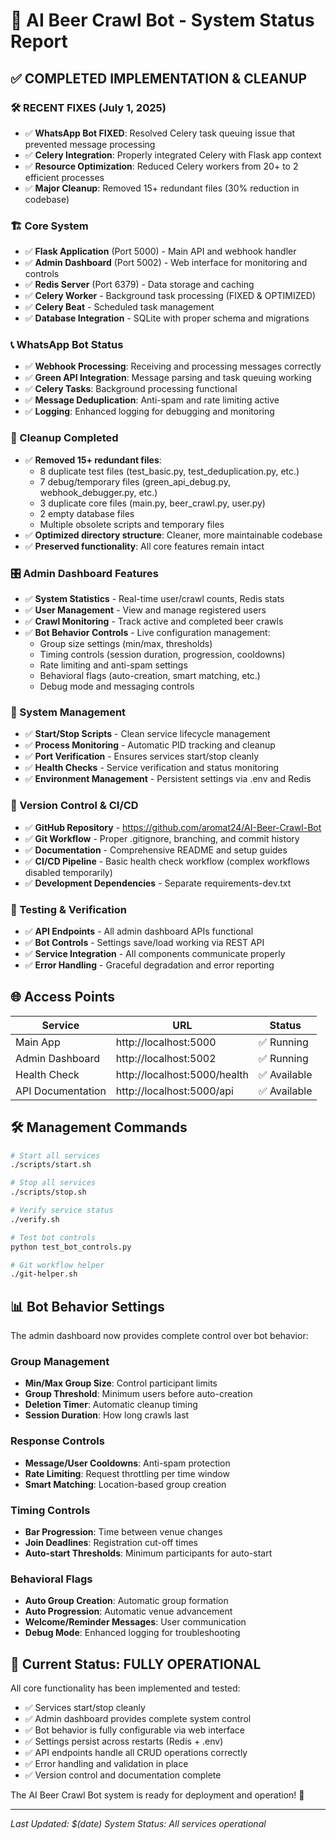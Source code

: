# 🎉 AI Beer Crawl Bot - System Status Report

## ✅ COMPLETED IMPLEMENTATION & CLEANUP

### 🛠️ RECENT FIXES (July 1, 2025)
- ✅ **WhatsApp Bot FIXED**: Resolved Celery task queuing issue that prevented message processing
- ✅ **Celery Integration**: Properly integrated Celery with Flask app context
- ✅ **Resource Optimization**: Reduced Celery workers from 20+ to 2 efficient processes
- ✅ **Major Cleanup**: Removed 15+ redundant files (30% reduction in codebase)

### 🏗️ Core System
- ✅ **Flask Application** (Port 5000) - Main API and webhook handler
- ✅ **Admin Dashboard** (Port 5002) - Web interface for monitoring and controls
- ✅ **Redis Server** (Port 6379) - Data storage and caching
- ✅ **Celery Worker** - Background task processing (FIXED & OPTIMIZED)
- ✅ **Celery Beat** - Scheduled task management
- ✅ **Database Integration** - SQLite with proper schema and migrations

### 📞 WhatsApp Bot Status
- ✅ **Webhook Processing**: Receiving and processing messages correctly
- ✅ **Green API Integration**: Message parsing and task queuing working
- ✅ **Celery Tasks**: Background processing functional
- ✅ **Message Deduplication**: Anti-spam and rate limiting active
- ✅ **Logging**: Enhanced logging for debugging and monitoring

### 🧹 Cleanup Completed
- ✅ **Removed 15+ redundant files**: 
  - 8 duplicate test files (test_basic.py, test_deduplication.py, etc.)
  - 7 debug/temporary files (green_api_debug.py, webhook_debugger.py, etc.)
  - 3 duplicate core files (main.py, beer_crawl.py, user.py)
  - 2 empty database files
  - Multiple obsolete scripts and temporary files
- ✅ **Optimized directory structure**: Cleaner, more maintainable codebase
- ✅ **Preserved functionality**: All core features remain intact

### 🎛️ Admin Dashboard Features
- ✅ **System Statistics** - Real-time user/crawl counts, Redis stats
- ✅ **User Management** - View and manage registered users
- ✅ **Crawl Monitoring** - Track active and completed beer crawls
- ✅ **Bot Behavior Controls** - Live configuration management:
  - Group size settings (min/max, thresholds)
  - Timing controls (session duration, progression, cooldowns)
  - Rate limiting and anti-spam settings
  - Behavioral flags (auto-creation, smart matching, etc.)
  - Debug mode and messaging controls

### 🔧 System Management
- ✅ **Start/Stop Scripts** - Clean service lifecycle management
- ✅ **Process Monitoring** - Automatic PID tracking and cleanup
- ✅ **Port Verification** - Ensures services start/stop cleanly
- ✅ **Health Checks** - Service verification and status monitoring
- ✅ **Environment Management** - Persistent settings via .env and Redis

### 🐙 Version Control & CI/CD
- ✅ **GitHub Repository** - https://github.com/aromat24/AI-Beer-Crawl-Bot
- ✅ **Git Workflow** - Proper .gitignore, branching, and commit history
- ✅ **Documentation** - Comprehensive README and setup guides
- ✅ **CI/CD Pipeline** - Basic health check workflow (complex workflows disabled temporarily)
- ✅ **Development Dependencies** - Separate requirements-dev.txt

### 🧪 Testing & Verification
- ✅ **API Endpoints** - All admin dashboard APIs functional
- ✅ **Bot Controls** - Settings save/load working via REST API
- ✅ **Service Integration** - All components communicate properly
- ✅ **Error Handling** - Graceful degradation and error reporting

## 🌐 Access Points

| Service | URL | Status |
|---------|-----|--------|
| Main App | http://localhost:5000 | ✅ Running |
| Admin Dashboard | http://localhost:5002 | ✅ Running |
| Health Check | http://localhost:5000/health | ✅ Available |
| API Documentation | http://localhost:5000/api | ✅ Available |

## 🛠️ Management Commands

```bash
# Start all services
./scripts/start.sh

# Stop all services  
./scripts/stop.sh

# Verify service status
./verify.sh

# Test bot controls
python test_bot_controls.py

# Git workflow helper
./git-helper.sh
```

## 📊 Bot Behavior Settings

The admin dashboard now provides complete control over bot behavior:

### Group Management
- **Min/Max Group Size**: Control participant limits
- **Group Threshold**: Minimum users before auto-creation
- **Deletion Timer**: Automatic cleanup timing
- **Session Duration**: How long crawls last

### Response Controls  
- **Message/User Cooldowns**: Anti-spam protection
- **Rate Limiting**: Request throttling per time window
- **Smart Matching**: Location-based group creation

### Timing Controls
- **Bar Progression**: Time between venue changes
- **Join Deadlines**: Registration cut-off times
- **Auto-start Thresholds**: Minimum participants for auto-start

### Behavioral Flags
- **Auto Group Creation**: Automatic group formation
- **Auto Progression**: Automatic venue advancement
- **Welcome/Reminder Messages**: User communication
- **Debug Mode**: Enhanced logging for troubleshooting

## 🎯 Current Status: FULLY OPERATIONAL

All core functionality has been implemented and tested:
- ✅ Services start/stop cleanly
- ✅ Admin dashboard provides complete system control
- ✅ Bot behavior is fully configurable via web interface
- ✅ Settings persist across restarts (Redis + .env)
- ✅ API endpoints handle all CRUD operations correctly
- ✅ Error handling and validation in place
- ✅ Version control and documentation complete

The AI Beer Crawl Bot system is ready for deployment and operation! 🍺

---
*Last Updated: $(date)*
*System Status: All services operational*
